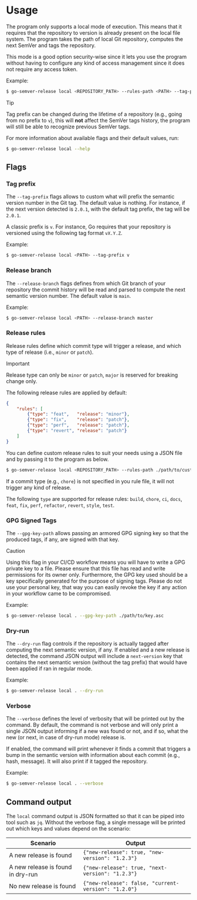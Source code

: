 # Usage

The program only supports a local mode of execution. This means that it requires that the repository to version is
already present on the local file system.
The program takes the path of local Git repository, computes the next SemVer and tags the repository.

This mode is a good option security-wise since it lets you use the program without having to configure any kind of
access management since it does not require any access token.

Example:

```bash
$ go-semver-release local <REPOSITORY_PATH> --rules-path <PATH> --tag-prefix <PREFIX> --release-branch <NAME> --dry-run --verbose
```

> [!TIP]
> Tag prefix can be changed during the lifetime of a repository (e.g., going from no prefix to `v`), this will
> **not** affect the SemVer tags history, the program will still be able to recognize previous SemVer tags.

For more information about available flags and their default values, run:

```bash
$ go-semver-release local --help
```

## Flags
### Tag prefix

The `--tag-prefix` flags allows to custom what will prefix the semantic version number in the Git tag. The default value
is nothing. For instance, if the next version detected is `2.0.1`, with the default tag prefix, the tag will be `2.0.1`.


A classic prefix is `v`. For instance, Go requires that your repository is versioned using the following tag format
`vX.Y.Z`.

Example:
```bash
$ go-semver-release local <PATH> --tag-prefix v
```

### Release branch

The `--release-branch` flags defines from which Git branch of your repository the commit history will be read and parsed
to compute the next semantic version number. The default value is `main`.

Example:
```bash
$ go-semver-release local <PATH> --release-branch master
```

### Release rules

Release rules define which commit type will trigger a release, and which type of release (i.e., `minor` or `patch`).

> [!IMPORTANT]
> Release type can only be `minor` or `patch`, `major` is reserved for breaking change only.

The following release rules are applied by default:
```json
{
    "rules": [
        {"type": "feat",   "release": "minor"},
        {"type": "fix",    "release": "patch"},
        {"type": "perf",   "release": "patch"},
        {"type": "revert", "release": "patch"}
    ]
}
```

You can define custom release rules to suit your needs using a JSON file and by passing it to the program as
below.

```bash
$ go-semver-release local <REPOSITORY_PATH> --rules-path ./path/to/custom/rules.json
```

If a commit type (e.g., `chore`) is not specified in you rule file, it will not trigger any kind of release.

The following `type` are supported for release rules: `build`, `chore`, `ci`, `docs`, `feat`, `fix`, `perf`, `refactor`,
`revert`, `style`, `test`.


### GPG Signed Tags

The `--gpg-key-path` allows passing an armored GPG signing key so that the produced tags, if any, are signed with that
key.
> [!CAUTION]
> Using this flag in your CI/CD workflow means you will have to write a GPG private key to a file. Please ensure that
> this file has read and write permissions for its owner only. Furthermore, the GPG key used should be a key
> specifically generated for the purpose of signing tags. Please do not use your personal key, that way you can easily
> revoke the key if any action in your workflow came to be compromised.

Example:
```bash
$ go-semver-release local . --gpg-key-path ./path/to/key.asc
```

### Dry-run

The `--dry-run` flag controls if the repository is actually tagged after computing the next semantic version, if any.
If enabled and a new release is detected, the command JSON output will include a `next-version` key that contains the
next semantic version (without the tag prefix) that would have been applied if ran in regular mode.

Example:
```bash
$ go-semver-release local . --dry-run
```

### Verbose

The `--verbose` defines the level of verbosity that will be printed out by the command. By default, the command is not
verbose and will only print a single JSON output informing if a new was found or not, and if so, what the new (or next,
in case of dry-run mode) release is.

If enabled, the command will print whenever it finds a commit that triggers a bump in the semantic version with
information about each commit (e.g., hash, message). It will also print if it tagged the repository.

Example:
```bash
$ go-semver-release local . --verbose
```


## Command output

The `local` command output is JSON formatted so that it can be piped into tool such as `jq`.
Without the verbose flag, a single message will be printed out which keys and values depend on the scenario:

| Scenario                          | Output                                               |
| --------------------------------- | ---------------------------------------------------- |
| A new release is found            | `{"new-release": true, "new-version": "1.2.3"}`      |
| A new release is found in dry-run | `{"new-release": true, "next-version": "1.2.3"}`     |
| No new release is found           | `{"new-release": false, "current-version": "1.2.0"}` |

